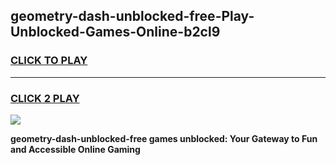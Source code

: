 
## geometry-dash-unblocked-free-Play-Unblocked-Games-Online-b2cl9
<h3>
<a href="https://premium76.site?title=geometry-dash-unblocked-free&ref=25A">CLICK TO PLAY</a></h3>
<hr>

<h3>
<a href="https://premium76.site?title=geometry-dash-unblocked-free&ref=25A">CLICK 2 PLAY</a>
  
</h3>

<a href="https://premium76.site?title=geometry-dash-unblocked-free&ref=25A"><img src="https://clearcache.store/games.png"></a>


**geometry-dash-unblocked-free games unblocked: Your Gateway to Fun and Accessible Online Gaming**
